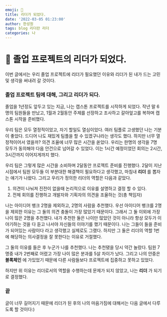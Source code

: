 ```yaml
---
emoji: 🧢
title: 리더가 되었다.
date: '2022-03-05 01:23:00'
author: 한성원
tags: blog 리더란 리더 
categories: 나
---
```



# 👋 졸업 프로젝트의 리더가 되었다.
이번 글에서는 우리 졸업 프로젝트에 리더가 필요했던 이유와 리더가 된 내가 드는 고민 및 생각을 써내려 갈 것이다.

### 졸업 프로젝트 팀에 대해, 그리고 리더가 되다.
졸업을 1년정도 앞두고 있는 지금, 나는 캡스톤 프로젝트를 시작하게 되었다. 
작년 말 6명의 팀원들을 만났고, 1월과 2월동안 주제를 선장하고 조사하고 갈아엎고를 복하며 캡스톤 시작을 준비했다.

우리 팀은 모두 열정적이었고, 자기 할일도 열심이었다. 여러 팀플로 고생했던 나는 기분이 좋았다. 드디어 나도 재밌게 팀플을 할 수 있겠구나라는 생각도 했다.
하지만 너무 열정적이어서 였을까? 의견 조율에 너무 많은 시간을 쏟았다. 우리는 한명의 생각을 7명 모두가 동의해야 다음 안건으로 넘어갈 수 있었다.
이는 1시간 예정이었던 회의는 2시간, 3시간까지 이어지게까지 했다.

우리 팀은 그렇게 많은 시간을 소비하며 2달동안 프로젝트 준비를 진행했다. 
2달이 지난 시점에서 팀원 모두들 이 부분대한 해결책이 필요하다고 생각했고, 마침내 __리더__ 를 뽑자는 얘기가 나왔다. 그리고 우리가 정의한 리더의 역할은 다음과 같았다.
1. 의견이 나눠져 진전이 없을때 논리적으로 이유를 설명하고 결정 할 수 있다.
2. 전체 회의를 진행하고 개발자와 기획자의 의견을 조율하는 것(총 책임자)

나는 아이디어 뱅크 2명을 제외하고, 2명의 사람을 추천했다. 우선 아이디어 뱅크를 2명을 제외한 이유는 그 둘의 의견 충돌이 가장 많았기 때문이다.
그래서 그 둘 이외에 가장 나이 많은 2명을 추천했다. 내가 추천한 둘은 나이만 많았던 것이 아니라 항상 모두가 이야기하는 것을 다 듣고 나서야 자신들의 이야기를 했기 때문이다. 나는 그들이 들을 준비가 되어있는 사람이다 라고 생각했고 실제로도 그랬다. 하지만 그 둘은 리더의 역할 1번에 해당하는 의사결정을 잘 못한다는 이유로 거절했다. 

그 둘의 이유를 들은 후 누군가 나를 추천했다. 나는 추천됐을 당시 약간 놀랐다. 팀원 7명중 내가 2번째로 어렸고 가장 나이 많은 분과를 5살 차이가 났다. 그리고 나의 안중은 __블록체인__ 에 가있었기 때문에 다른 사람들보다 프로젝트에 집중하고 못하고 있었다. 

하지만 위 이유는 리더로서의 역할을 수행하는데 문제가 되지 않았고, 나는 __리더__ 가 되기로 결정했다.

### 끝
글이 너무 길어지기 때문에 리더가 된 후의 나의 마음가짐에 대해서는 다음 글에서 다루도록 할 것이다:)
<!-- ### 리더가 된 후의 나
리더가 된 후 나는 내가 어떻게 이끌어가느냐에 따라 1년안의 성과가 달라질 것이라고 생각한다. 나는 이번 기회가 나를 더 성장 시킬 것이라고 확신한다. 내가 리더로써 가장 중요하게 생각하는 것은 3가지이다.

1. 사람 관리
2. 시간 관리
3. 생산성 관리

우리는 팀원이 7명이기 떄문에 의견 충돌이 적지 않을 것으로 예상된다. 내가 리더로써 이들을 잘 설득하기 위해서는 논리력도 필요하지만 그들과 친한 것이 더 중요하다고 생각한다. 
 -->



```toc

```